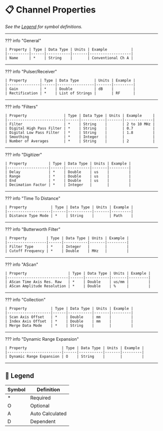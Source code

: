 # 📋 Channel Properties

_See the [Legend](#legend) for symbol definitions._

---

??? info "General"

    | Property | Type | Data Type | Units | Example           |
    |----------|------|-----------|-------|-------------------|
    | Name     | *    | String    |       | Conventional Ch A |

---

??? info "Pulser/Receiver"

    | Property      | Type | Data Type       | Units | Example |
    |---------------|------|-----------------|-------|---------|
    | Gain          | *    | Double          | dB    |         |
    | Rectification | *    | List of Strings |       | RF      |

---

??? info "Filters"

    | Property                 | Type | Data Type | Units | Example     |
    |--------------------------|------|-----------|-------|-------------|
    | Filter                   | *    | String    |       | 2 to 10 MHz |
    | Digital High Pass Filter | *    | String    |       | 0.7         |
    | Digital Low Pass Filter  | *    | String    |       | 1.8         |
    | Smoothing                | *    | Integer   |       |             |
    | Number of Averages       | *    | String    |       | 2           |

---

??? info "Digitizer"

    | Property          | Type | Data Type | Units | Example |
    |-------------------|------|-----------|-------|---------|
    | Delay             | *    | Double    | us    |         |
    | Range             | *    | Double    | us    |         |
    | End               | *    | Double    | us    |         |
    | Decimation Factor | *    | Integer   |       |         |

---

??? info "Time To Distance"

    | Property           | Type | Data Type | Units | Example |
    |--------------------|------|-----------|-------|---------|
    | Distance Type Mode | *    | String    |       | Path    |

---

??? info "Butterworth Filter"

    | Property         | Type | Data Type | Units | Example |
    |------------------|------|-----------|-------|---------|
    | Filter Type      | *    | Integer   |       |         |
    | Cutoff Frequency | *    | Double    | MHz   |         |

---

??? info "AScan"

    | Property                   | Type | Data Type | Units | Example |
    |----------------------------|------|-----------|-------|---------|
    | AScan Time Axis Res. Raw   | *    | Double    | us/mm |         |
    | AScan Amplitude Resolution | *    | Double    | %     |         |

---

??? info "Collection"

    | Property           | Type | Data Type | Units | Example |
    |--------------------|------|-----------|-------|---------|
    | Scan Axis Offset   | *    | Double    | mm    |         |
    | Index Axis Offset  | *    | Double    | mm    |         |
    | Merge Data Mode    | *    | String    |       |         |

---

??? info "Dynamic Range Expansion"

    | Property                | Type | Data Type | Units | Example |
    |-------------------------|------|-----------|-------|---------|
    | Dynamic Range Expansion | O    | String    |       |         |

---

## 🧭 Legend

| Symbol | Definition       |
|--------|------------------|
| *      | Required         |
| O      | Optional         |
| A      | Auto Calculated  |
| D      | Dependent        |